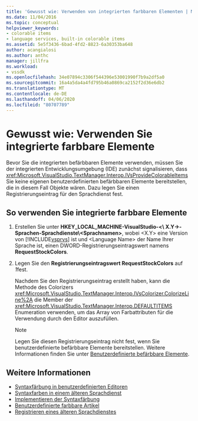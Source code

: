 ```yaml
---
title: 'Gewusst wie: Verwenden von integrierten farbbaren Elementen | Microsoft Docs'
ms.date: 11/04/2016
ms.topic: conceptual
helpviewer_keywords:
- colorable items
- language services, built-in colorable items
ms.assetid: 5e5f3436-6bad-4fd2-8823-6a30353ba648
author: acangialosi
ms.author: anthc
manager: jillfra
ms.workload:
- vssdk
ms.openlocfilehash: 34e07894c3306f544396e53001990f7b9a2df5a0
ms.sourcegitcommit: 16a4a5da4a4fd795b46a0869ca2152f2d36e6db2
ms.translationtype: MT
ms.contentlocale: de-DE
ms.lasthandoff: 04/06/2020
ms.locfileid: "80707789"
---
```

# <a name="how-to-use-built-in-colorable-items"></a>Gewusst wie: Verwenden Sie integrierte farbbare Elemente
Bevor Sie die integrierten befärbbaren Elemente verwenden, müssen Sie der integrierten Entwicklungsumgebung (IDE) zunächst signalisieren, dass <xref:Microsoft.VisualStudio.TextManager.Interop.IVsProvideColorableItems> Sie keine eigenen benutzerdefinierten befärbbaren Elemente bereitstellen, die in diesem Fall Objekte wären. Dazu legen Sie einen Registrierungseintrag für den Sprachdienst fest.

## <a name="to-use-built-in-colorable-items"></a>So verwenden Sie integrierte farbbare Elemente

1. Erstellen Sie unter **HKEY_LOCAL_MACHINE-VisualStudio-<\\ X.Y->-Sprachen-Sprachdienste\\<Sprachnamen\>**, wobei \<X.Y> eine Version von [!INCLUDE[vsprvs](../../code-quality/includes/vsprvs_md.md)] ist und \<Language Name> der Name Ihrer Sprache ist, einen DWORD-Registrierungseintragswert namens **RequestStockColors**.

2. Legen Sie den **Registrierungseintragswert RequestStockColors** auf *1*fest.

    Nachdem Sie den Registrierungseintrag erstellt haben, kann die Methode des Colorizers <xref:Microsoft.VisualStudio.TextManager.Interop.IVsColorizer.ColorizeLine%2A> die Member der <xref:Microsoft.VisualStudio.TextManager.Interop.DEFAULTITEMS> Enumeration verwenden, um das Array von Farbattributen für die Verwendung durch den Editor auszufüllen.

   > [!NOTE]
   > Legen Sie diesen Registrierungseintrag nicht fest, wenn Sie benutzerdefinierte befärbbare Elemente bereitstellen. Weitere Informationen finden Sie unter [Benutzerdefinierte befärbbare Elemente](../../extensibility/internals/custom-colorable-items.md).

## <a name="see-also"></a>Weitere Informationen
- [Syntaxfärbung in benutzerdefinierten Editoren](../../extensibility/syntax-coloring-in-custom-editors.md)
- [Syntaxfarben in einem älteren Sprachdienst](../../extensibility/internals/syntax-coloring-in-a-legacy-language-service.md)
- [Implementieren der Syntaxfärbung](../../extensibility/internals/implementing-syntax-coloring.md)
- [Benutzerdefinierte farbbare Artikel](../../extensibility/internals/custom-colorable-items.md)
- [Registrieren eines älteren Sprachdienstes](../../extensibility/internals/registering-a-legacy-language-service2.md)
